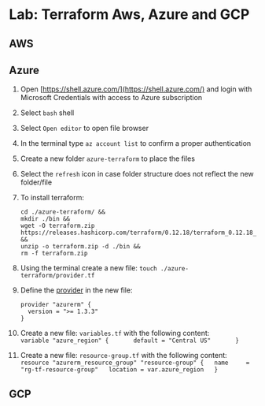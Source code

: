 # Lab: Terraform Aws, Azure and GCP

## AWS

## Azure

1. Open [https://shell.azure.com/](https://shell.azure.com/) and login with Microsoft Credentials with access to Azure subscription
2. Select `bash` shell
3. Select `Open editor` to open file browser
4. In the terminal type `az account list` to confirm a proper authentication 
5. Create a new folder `azure-terraform` to place the files
6. Select the `refresh` icon in case folder structure does not reflect the new folder/file
7. To install terraform:
   ```
   cd ./azure-terraform/ &&
   mkdir ./bin &&
   wget -O terraform.zip https://releases.hashicorp.com/terraform/0.12.18/terraform_0.12.18_linux_amd64.zip &&
   unzip -o terraform.zip -d ./bin &&
   rm -f terraform.zip
   ```
8. Using the terminal create a new file: `touch ./azure-terraform/provider.tf`
9. Define the [provider](https://www.terraform.io/docs/providers/index.html) in the new file:
   ```
   provider "azurerm" {
     version = ">= 1.3.3"
   }
   ```
10. Create a new file: `variables.tf` with the following content:  
    `variable "azure_region" {      
      default = "Central US"      
    }`

11. Create a new file: `resource-group.tf` with the following content:  
    `resource "azurerm_resource_group" "resource-group" {  
      name     = "rg-tf-resource-group"  
      location = var.azure_region  
    }`  

## GCP



